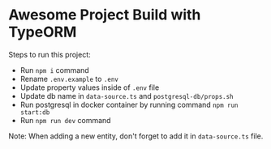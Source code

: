 # Awesome Project Build with TypeORM

Steps to run this project:

- Run `npm i` command
- Rename `.env.example` to `.env`
- Update property values inside of `.env` file
- Update db name in `data-source.ts` and `postgresql-db/props.sh`
- Run postgresql in docker container by running command `npm run start:db`
- Run `npm run dev` command


Note: When adding a new entity, don't forget to add it in `data-source.ts` file.
